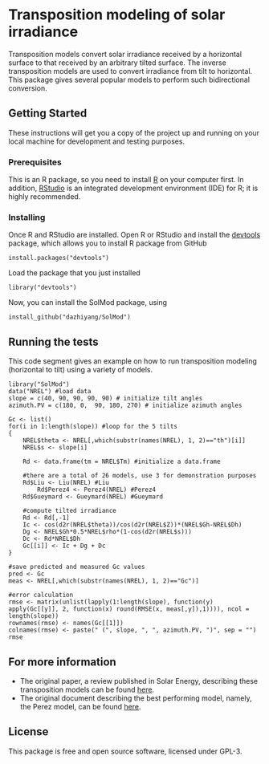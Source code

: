 # Transposition modeling of solar irradiance

Transposition models convert solar irradiance received by a horizontal surface to that received by an arbitrary tilted surface. The inverse transposition models are used to convert irradiance from tilt to horizontal. This package gives several popular models to perform such bidirectional conversion. 

## Getting Started

These instructions will get you a copy of the project up and running on your local machine for development and testing purposes. 

### Prerequisites

This is an R package, so you need to install [R](https://www.r-project.org/) on your computer first. In addition, [RStudio](https://www.rstudio.com/) is an integrated development environment (IDE) for R; it is highly recommended.

### Installing

Once R and RStudio are installed. Open R or RStudio and install the [devtools](https://cran.r-project.org/web/packages/devtools/index.html) package, which allows you to install R package from GitHub

```
install.packages("devtools")
```

Load the package that you just installed

```
library("devtools")
```

Now, you can install the SolMod package, using

```
install_github("dazhiyang/SolMod")
```

## Running the tests

This code segment gives an example on how to run transposition modeling (horizontal to tilt) using a variety of models. 

```
library("SolMod")
data("NREL") #load data
slope = c(40, 90, 90, 90, 90) # initialize tilt angles
azimuth.PV = c(180, 0,  90, 180, 270) # initialize azimuth angles

Gc <- list()
for(i in 1:length(slope)) #loop for the 5 tilts
{
	NREL$theta <- NREL[,which(substr(names(NREL), 1, 2)=="th")[i]]
	NREL$s <- slope[i]

  	Rd <- data.frame(tm = NREL$Tm) #initialize a data.frame

	#there are a total of 26 models, use 3 for demonstration purposes
  	Rd$Liu <- Liu(NREL) #Liu
      	Rd$Perez4 <- Perez4(NREL) #Perez4
  	Rd$Gueymard <- Gueymard(NREL) #Gueymard

	#compute tilted irradiance
  	Rd <- Rd[,-1]
  	Ic <- cos(d2r(NREL$theta))/cos(d2r(NREL$Z))*(NREL$Gh-NREL$Dh)
  	Dg <- NREL$Gh*0.5*NREL$rho*(1-cos(d2r(NREL$s)))
  	Dc <- Rd*NREL$Dh
  	Gc[[i]] <- Ic + Dg + Dc
}

#save predicted and measured Gc values
pred <- Gc
meas <- NREL[,which(substr(names(NREL), 1, 2)=="Gc")]

#error calculation
rmse <- matrix(unlist(lapply(1:length(slope), function(y) apply(Gc[[y]], 2, function(x) round(RMSE(x, meas[,y]),1)))), ncol = length(slope))
rownames(rmse) <- names(Gc[[1]])
colnames(rmse) <- paste(" (", slope, ", ", azimuth.PV, ")", sep = "")
rmse
```

## For more information

* The original paper, a review published in Solar Energy, describing these transposition models can be found [here](https://doi.org/10.1016/j.solener.2016.06.062).
* The original document describing the best performing model, namely, the Perez model, can be found [here](https://doi.org/10.1016/0038-092X(90)90055-H).


## License

This package is free and open source software, licensed under GPL-3.
